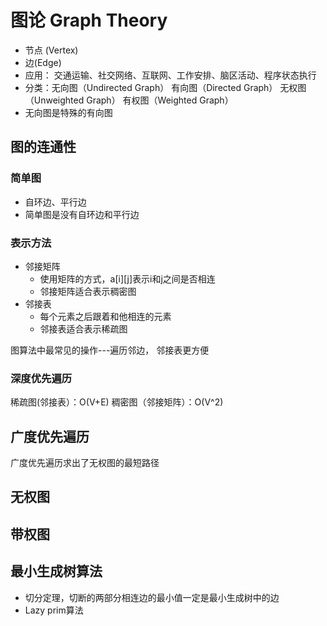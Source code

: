 # 图论 Graph Theory

- 节点 (Vertex)
- 边(Edge)
- 应用： 交通运输、社交网络、互联网、工作安排、脑区活动、程序状态执行
- 分类：无向图（Undirected Graph） 有向图（Directed Graph）
    无权图（Unweighted Graph） 有权图（Weighted Graph）
- 无向图是特殊的有向图


## 图的连通性

### **简单图**
- 自环边、平行边
- 简单图是没有自环边和平行边

### **表示方法**
- 邻接矩阵
  - 使用矩阵的方式，a[i][j]表示i和j之间是否相连
  - 邻接矩阵适合表示稠密图
- 邻接表
  - 每个元素之后跟着和他相连的元素
  - 邻接表适合表示稀疏图

图算法中最常见的操作---遍历邻边， 邻接表更方便


### **深度优先遍历**
稀疏图(邻接表）：O(V+E)
稠密图（邻接矩阵）：O(V^2)

## **广度优先遍历**
广度优先遍历求出了无权图的最短路径


## 无权图


## 带权图


## 最小生成树算法
- 切分定理，切断的两部分相连边的最小值一定是最小生成树中的边
- Lazy prim算法